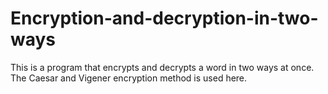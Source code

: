 # Encryption-and-decryption-in-two-ways
 This is a program that encrypts and decrypts a word in two ways at once. The Caesar and Vigener encryption method is used here.
